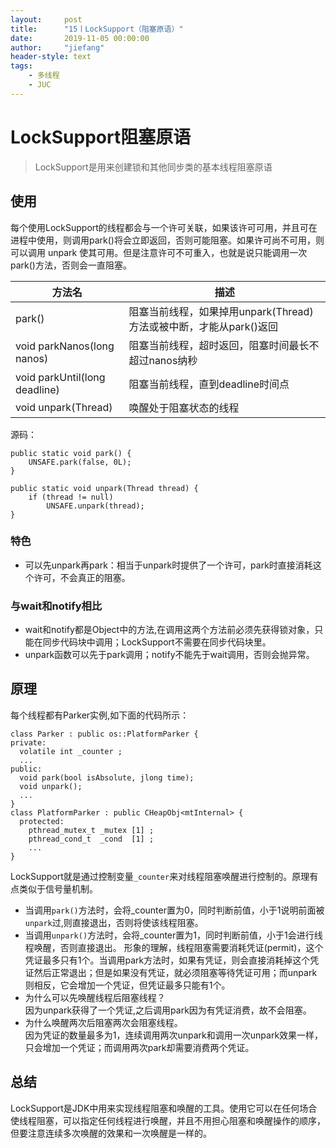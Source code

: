 ```yaml
---
layout:     post
title:      "15丨LockSupport（阻塞原语）"
date:       2019-11-05 00:00:00
author:     "jiefang"
header-style: text
tags:
    - 多线程
    - JUC
---
```

# LockSupport阻塞原语
>LockSupport是用来创建锁和其他同步类的基本线程阻塞原语

## 使用
每个使用LockSupport的线程都会与一个许可关联，如果该许可可用，并且可在进程中使用，则调用park()将会立即返回，否则可能阻塞。如果许可尚不可用，则可以调用 unpark 使其可用。但是注意许可不可重入，也就是说只能调用一次park()方法，否则会一直阻塞。


方法名 | 描述
---|---
 park()| 阻塞当前线程，如果掉用unpark(Thread)方法或被中断，才能从park()返回
 void parkNanos(long nanos)| 阻塞当前线程，超时返回，阻塞时间最长不超过nanos纳秒
 void parkUntil(long deadline)|阻塞当前线程，直到deadline时间点
 void unpark(Thread)|唤醒处于阻塞状态的线程
 
源码：
```
public static void park() {
    UNSAFE.park(false, 0L);
}

public static void unpark(Thread thread) {
    if (thread != null)
        UNSAFE.unpark(thread);
}
```
### 特色
- 可以先unpark再park：相当于unpark时提供了一个许可，park时直接消耗这个许可，不会真正的阻塞。
### 与wait和notify相比

- wait和notify都是Object中的方法,在调用这两个方法前必须先获得锁对象，只能在同步代码块中调用；LockSupport不需要在同步代码块里。
- unpark函数可以先于park调用；notify不能先于wait调用，否则会抛异常。
## 原理
每个线程都有Parker实例,如下面的代码所示：
```
class Parker : public os::PlatformParker {
private:
  volatile int _counter ;
  ...
public:
  void park(bool isAbsolute, jlong time);
  void unpark();
  ...
}
class PlatformParker : public CHeapObj<mtInternal> {
  protected:
    pthread_mutex_t _mutex [1] ;
    pthread_cond_t  _cond  [1] ;
    ...
}
```
LockSupport就是通过控制变量`_counter`来对线程阻塞唤醒进行控制的。原理有点类似于信号量机制。
- 当调用`park()`方法时，会将_counter置为0，同时判断前值，小于1说明前面被`unpark`过,则直接退出，否则将使该线程阻塞。
- 当调用`unpark()`方法时，会将_counter置为1，同时判断前值，小于1会进行线程唤醒，否则直接退出。
形象的理解，线程阻塞需要消耗凭证(permit)，这个凭证最多只有1个。当调用park方法时，如果有凭证，则会直接消耗掉这个凭证然后正常退出；但是如果没有凭证，就必须阻塞等待凭证可用；而unpark则相反，它会增加一个凭证，但凭证最多只能有1个。
- 为什么可以先唤醒线程后阻塞线程？</br>
因为unpark获得了一个凭证,之后调用park因为有凭证消费，故不会阻塞。
- 为什么唤醒两次后阻塞两次会阻塞线程。</br>
因为凭证的数量最多为1，连续调用两次unpark和调用一次unpark效果一样，只会增加一个凭证；而调用两次park却需要消费两个凭证。

## 总结
LockSupport是JDK中用来实现线程阻塞和唤醒的工具。使用它可以在任何场合使线程阻塞，可以指定任何线程进行唤醒，并且不用担心阻塞和唤醒操作的顺序，但要注意连续多次唤醒的效果和一次唤醒是一样的。